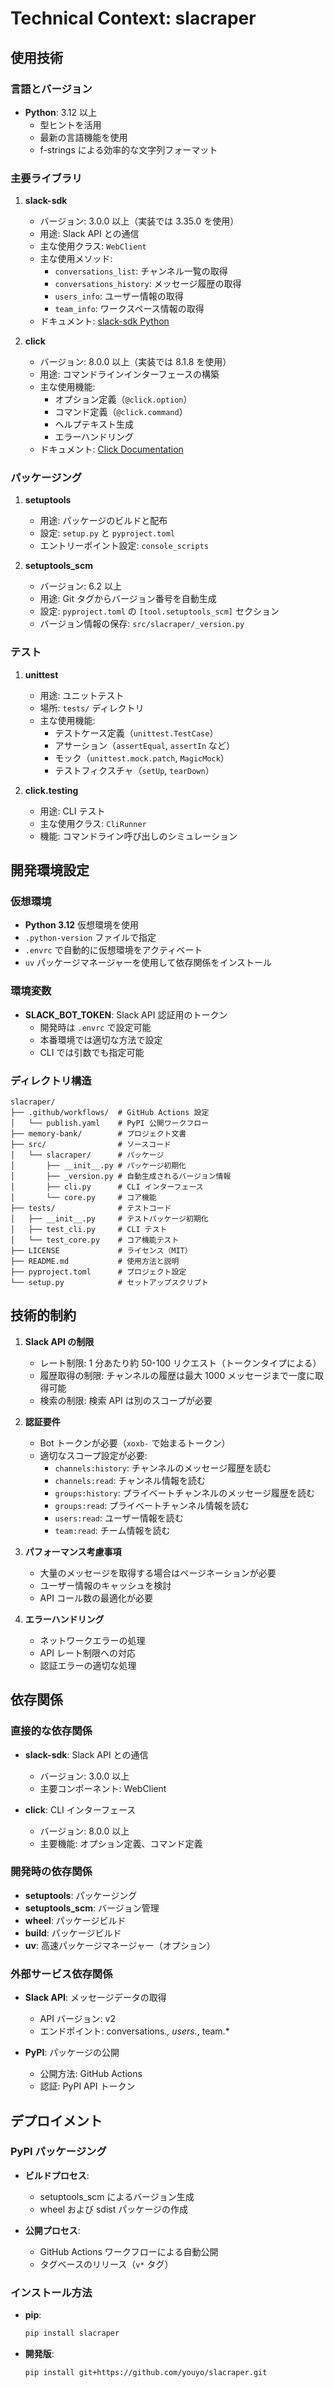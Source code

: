 # Technical Context: slacraper

## 使用技術

### 言語とバージョン

- **Python**: 3.12 以上
  - 型ヒントを活用
  - 最新の言語機能を使用
  - f-strings による効率的な文字列フォーマット

### 主要ライブラリ

1. **slack-sdk**

   - バージョン: 3.0.0 以上（実装では 3.35.0 を使用）
   - 用途: Slack API との通信
   - 主な使用クラス: `WebClient`
   - 主な使用メソッド:
     - `conversations_list`: チャンネル一覧の取得
     - `conversations_history`: メッセージ履歴の取得
     - `users_info`: ユーザー情報の取得
     - `team_info`: ワークスペース情報の取得
   - ドキュメント: [slack-sdk Python](https://slack.dev/python-slack-sdk/)

2. **click**
   - バージョン: 8.0.0 以上（実装では 8.1.8 を使用）
   - 用途: コマンドラインインターフェースの構築
   - 主な使用機能:
     - オプション定義（`@click.option`）
     - コマンド定義（`@click.command`）
     - ヘルプテキスト生成
     - エラーハンドリング
   - ドキュメント: [Click Documentation](https://click.palletsprojects.com/)

### パッケージング

1. **setuptools**

   - 用途: パッケージのビルドと配布
   - 設定: `setup.py` と `pyproject.toml`
   - エントリーポイント設定: `console_scripts`

2. **setuptools_scm**
   - バージョン: 6.2 以上
   - 用途: Git タグからバージョン番号を自動生成
   - 設定: `pyproject.toml` の `[tool.setuptools_scm]` セクション
   - バージョン情報の保存: `src/slacraper/_version.py`

### テスト

1. **unittest**

   - 用途: ユニットテスト
   - 場所: `tests/` ディレクトリ
   - 主な使用機能:
     - テストケース定義（`unittest.TestCase`）
     - アサーション（`assertEqual`, `assertIn` など）
     - モック（`unittest.mock.patch`, `MagicMock`）
     - テストフィクスチャ（`setUp`, `tearDown`）

2. **click.testing**
   - 用途: CLI テスト
   - 主な使用クラス: `CliRunner`
   - 機能: コマンドライン呼び出しのシミュレーション

## 開発環境設定

### 仮想環境

- **Python 3.12** 仮想環境を使用
- `.python-version` ファイルで指定
- `.envrc` で自動的に仮想環境をアクティベート
- `uv` パッケージマネージャーを使用して依存関係をインストール

### 環境変数

- **SLACK_BOT_TOKEN**: Slack API 認証用のトークン
  - 開発時は `.envrc` で設定可能
  - 本番環境では適切な方法で設定
  - CLI では引数でも指定可能

### ディレクトリ構造

```
slacraper/
├── .github/workflows/  # GitHub Actions 設定
│   └── publish.yaml    # PyPI 公開ワークフロー
├── memory-bank/        # プロジェクト文書
├── src/                # ソースコード
│   └── slacraper/      # パッケージ
│       ├── __init__.py # パッケージ初期化
│       ├── _version.py # 自動生成されるバージョン情報
│       ├── cli.py      # CLI インターフェース
│       └── core.py     # コア機能
├── tests/              # テストコード
│   ├── __init__.py     # テストパッケージ初期化
│   ├── test_cli.py     # CLI テスト
│   └── test_core.py    # コア機能テスト
├── LICENSE             # ライセンス（MIT）
├── README.md           # 使用方法と説明
├── pyproject.toml      # プロジェクト設定
└── setup.py            # セットアップスクリプト
```

## 技術的制約

1. **Slack API の制限**

   - レート制限: 1 分あたり約 50-100 リクエスト（トークンタイプによる）
   - 履歴取得の制限: チャンネルの履歴は最大 1000 メッセージまで一度に取得可能
   - 検索の制限: 検索 API は別のスコープが必要

2. **認証要件**

   - Bot トークンが必要（`xoxb-` で始まるトークン）
   - 適切なスコープ設定が必要:
     - `channels:history`: チャンネルのメッセージ履歴を読む
     - `channels:read`: チャンネル情報を読む
     - `groups:history`: プライベートチャンネルのメッセージ履歴を読む
     - `groups:read`: プライベートチャンネル情報を読む
     - `users:read`: ユーザー情報を読む
     - `team:read`: チーム情報を読む

3. **パフォーマンス考慮事項**

   - 大量のメッセージを取得する場合はページネーションが必要
   - ユーザー情報のキャッシュを検討
   - API コール数の最適化が必要

4. **エラーハンドリング**
   - ネットワークエラーの処理
   - API レート制限への対応
   - 認証エラーの適切な処理

## 依存関係

### 直接的な依存関係

- **slack-sdk**: Slack API との通信

  - バージョン: 3.0.0 以上
  - 主要コンポーネント: WebClient

- **click**: CLI インターフェース
  - バージョン: 8.0.0 以上
  - 主要機能: オプション定義、コマンド定義

### 開発時の依存関係

- **setuptools**: パッケージング
- **setuptools_scm**: バージョン管理
- **wheel**: パッケージビルド
- **build**: パッケージビルド
- **uv**: 高速パッケージマネージャー（オプション）

### 外部サービス依存関係

- **Slack API**: メッセージデータの取得

  - API バージョン: v2
  - エンドポイント: conversations._, users._, team.\*

- **PyPI**: パッケージの公開
  - 公開方法: GitHub Actions
  - 認証: PyPI API トークン

## デプロイメント

### PyPI パッケージング

- **ビルドプロセス**:

  - setuptools_scm によるバージョン生成
  - wheel および sdist パッケージの作成

- **公開プロセス**:
  - GitHub Actions ワークフローによる自動公開
  - タグベースのリリース（`v*` タグ）

### インストール方法

- **pip**:

  ```bash
  pip install slacraper
  ```

- **開発版**:
  ```bash
  pip install git+https://github.com/youyo/slacraper.git
  ```
